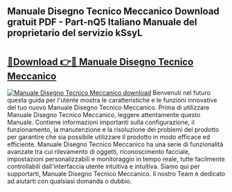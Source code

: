 ## Manuale Disegno Tecnico Meccanico Download gratuit PDF - Part-nQ5 Italiano Manuale del proprietario del servizio kSsyL

# <h2><a href="http://dfgaa04.blite.top/?on=Manuale+Disegno+Tecnico+Meccanico">🔗Download 👉🔴 Manuale Disegno Tecnico Meccanico</a></h2>

[![Manuale Disegno Tecnico Meccanico download](https://i.imgur.com/lujVjoI.png)](http://dfgaa04.blite.top/?on=Manuale+Disegno+Tecnico+Meccanico)
Benvenuti nel futuro questa guida per l'utente mostra le caratteristiche e le funzioni innovative del tuo nuovo Manuale Disegno Tecnico Meccanico. Prima di utilizzare Manuale Disegno Tecnico Meccanico, leggere attentamente questo Manuale. Contiene informazioni importanti sulla configurazione, il funzionamento, la manutenzione e la risoluzione dei problemi del prodotto per garantire che sia possibile utilizzare il prodotto in modo efficace ed efficiente. Manuale Disegno Tecnico Meccanico ha una serie di funzionalità avanzate tra cui rilevamento di oggetti, riconoscimento facciale, impostazioni personalizzabili e monitoraggio in tempo reale, tutte facilmente controllabili dall'interfaccia utente intuitiva e intuitiva. Siamo qui per supportarti, Manuale Disegno Tecnico Meccanico. Il nostro Team è dedicato ad aiutarti con qualsiasi domanda o dubbio.
